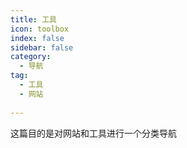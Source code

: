```yaml
---
title: 工具
icon: toolbox
index: false
sidebar: false
category:
  - 导航
tag:
  - 工具
  - 网站
  
---
```



这篇目的是对网站和工具进行一个分类导航
<br/>
<Catalog />